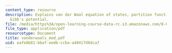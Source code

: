 ```yaml
---
content_type: resource
description: Explains van dar Waal equation of states, partition function, phase transition,
  Gibb's potential.
file: /media/https%3A/open-learning-course-data-rc.s3.amazonaws.com/8-08-statistical-physics-ii-spring-2005/eafe8b81bbafeedbccbaa48417d8dca7_vanderwaals_mod.pdf
file_type: application/pdf
resourcetype: Document
title: vanderwaals_mod.pdf
uid: eafe8b81-bbaf-eedb-ccba-a48417d8dca7
---
```

